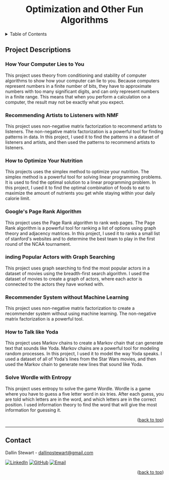 <a name="readme-top"></a>

<div align="center">
    <h1 align="center">Optimization and Other Fun Algorithms</h1>
</div>


<!-- TABLE OF CONTENTS -->
<details>
  <summary>Table of Contents</summary>
  <ol>
    <li><a href="#stability">How Your Computer Lies to You</a></li>
    <li><a href="#nmf">Recommending Artists to Listeners with NMF</a></li>
    <li><a href="#optimization">How to Optimize Your Nutrition with Simplex</a></li>
    <li><a href="#ranking">Google's Page Rank Algorithm</a></li>
    <li><a href="#bfs">Finding Popular Actors with Graph Searching</a></li>
    <li><a href="#recommender">Recommender System without Machine Learning</a></li>
    <li><a href="#markov">How to Talk like Yoda</a></li>
    <li><a href="#wordle">Solve Wordle with Entropy</a></li>
  </ol>
</details>


## Project Descriptions

### <a name="stability">How Your Computer Lies to You</a>
This project uses theory from conditioning and stability of computer algorithms to show how your computer can lie to you. Because computers represent numbers in a finite number of bits, they have to approximate numbers with too many significant digits, and can only represent numbers in a finite range. This means that when you perform a calculation on a computer, the result may not be exactly what you expect.


### <a name="nmf">Recommending Artists to Listeners with NMF</a>
This project uses non-negative matrix factorization to recommend artists to listeners. The non-negative matrix factorization is a powerful tool for finding patterns in data. In this project, I used it to find the patterns in a dataset of listeners and artists, and then used the patterns to recommend artists to listeners.


### <a name="optimization">How to Optimize Your Nutrition</a>
This projects uses the simplex method to optimize your nutrition. The simplex method is a powerful tool for solving linear programming problems. It is used to find the optimal solution to a linear programming problem. In this project, I used it to find the optimal combination of foods to eat to maximize the amount of nutrients you get while staying within your daily calorie limit.


### <a name="ranking">Google's Page Rank Algorithm</a>
This project uses the Page Rank algorithm to rank web pages. The Page Rank algorithm is a powerful tool for ranking a list of options using graph theory and adjacency matrices. In this project, I used it to ranks a small list of stanford's websites and to determine the best team to play in the first round of the NCAA tournament.


### <a name="bfs">inding Popular Actors with Graph Searching</a>
This project uses graph searching to find the most popular actors in a dataset of movies using the breadth-first search algorithm. I used the dataset of movies to create a graph of actors, where each actor is connected to the actors they have worked with. 


### <a name="recommender">Recommender System without Machine Learning</a>
This project uses non-negative matrix factorization to create a recommender system without using machine learning. The non-negative matrix factorization is a powerful tool.


### <a name="markov">How to Talk like Yoda</a>
This project uses Markov chains to create a Markov chain that can generate text that sounds like Yoda. Markov chains are a powerful tool for modeling random processes. In this project, I used it to model the way Yoda speaks. I used a dataset of all of Yoda's lines from the Star Wars movies, and then used the Markov chain to generate new lines that sound like Yoda.


### <a name="wordle">Solve Wordle with Entropy</a>
This project uses entropy to solve the game Wordle. Wordle is a game where you have to guess a five letter word in six tries. After each guess, you are told which letters are in the word, and which letters are in the correct position. I used information theory to find the word that will give the most information for guessing it.



<p align="right">(<a href="#readme-top">back to top</a>)</p>

<hr>

<!-- CONTACT -->
## Contact

Dallin Stewart - dallinpstewart@gmail.com

[![LinkedIn][linkedin-icon]][linkedin-url]
[![GitHub][github-icon]][github-url]
[![Email][email-icon]][email-url]


<p align="right">(<a href="#readme-top">back to top</a>)</p>


<!-- MARKDOWN LINKS & IMAGES -->
[Python-icon]: https://img.shields.io/badge/Python-3776AB?style=for-the-badge&logo=python&logoColor=white
[Python-url]: https://www.python.org/

[NumPy-icon]: https://img.shields.io/badge/NumPy-2596be?style=for-the-badge&logo=numpy&logoColor=white
[NumPy-url]: https://numpy.org/

[Pandas-icon]: https://img.shields.io/badge/Pandas-120756?style=for-the-badge&logo=pandas&logoColor=white
[Pandas-url]: https://pandas.pydata.org/


[linkedIn-icon]: https://img.shields.io/badge/LinkedIn-0077B5?style=for-the-badge&logo=linkedin&logoColor=white
[linkedIn-url]: https://www.linkedin.com/in/dallinstewart/

[github-icon]: https://img.shields.io/badge/GitHub-100000?style=for-the-badge&logo=github&logoColor=white
[github-url]: https://github.com/binDebug3

[Email-icon]: https://img.shields.io/badge/Email-D14836?style=for-the-badge&logo=gmail&logoColor=white
[Email-url]: mailto:dallinpstewart@gmail.com
